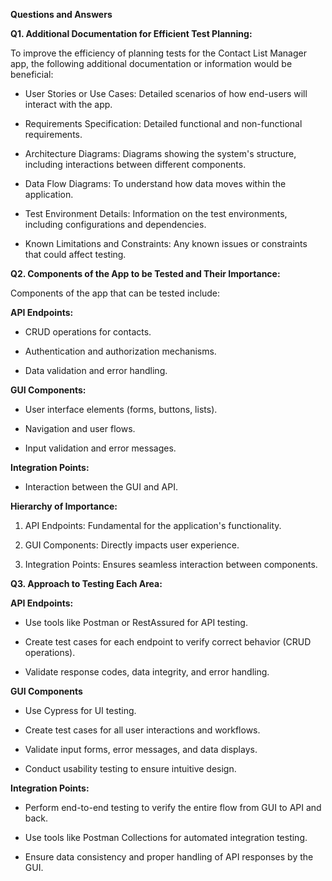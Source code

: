 
**Questions and Answers**

  

**Q1. Additional Documentation for Efficient Test Planning:**

To improve the efficiency of planning tests for the Contact List Manager app, the following additional documentation or information would be beneficial:

- User Stories or Use Cases: Detailed scenarios of how end-users will interact with the app.

- Requirements Specification: Detailed functional and non-functional requirements.

- Architecture Diagrams: Diagrams showing the system's structure, including interactions between different components.

- Data Flow Diagrams: To understand how data moves within the application.

- Test Environment Details: Information on the test environments, including configurations and dependencies.

- Known Limitations and Constraints: Any known issues or constraints that could affect testing.

  

**Q2. Components of the App to be Tested and Their Importance:**

  

Components of the app that can be tested include:

  

**API Endpoints:**

  

- CRUD operations for contacts.

- Authentication and authorization mechanisms.

- Data validation and error handling.

**GUI Components:**

  

- User interface elements (forms, buttons, lists).

- Navigation and user flows.

- Input validation and error messages.

**Integration Points:**

  

- Interaction between the GUI and API.




  

**Hierarchy of Importance:**

  

1. API Endpoints: Fundamental for the application's functionality.

2. GUI Components: Directly impacts user experience.

3. Integration Points: Ensures seamless interaction between components.
  

**Q3. Approach to Testing Each Area:**

  

**API Endpoints:**

  

- Use tools like Postman or RestAssured for API testing.

- Create test cases for each endpoint to verify correct behavior (CRUD operations).

- Validate response codes, data integrity, and error handling.

**GUI Components**
  

- Use  Cypress for UI testing.

- Create test cases for all user interactions and workflows.

- Validate input forms, error messages, and data displays.

- Conduct usability testing to ensure intuitive design.

**Integration Points:**

  

- Perform end-to-end testing to verify the entire flow from GUI to API and back.

- Use tools like Postman Collections for automated integration testing.

- Ensure data consistency and proper handling of API responses by the GUI.